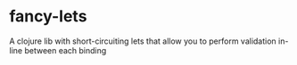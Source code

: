 # fancy-lets
A clojure lib with short-circuiting lets that allow you to perform validation in-line between each binding
